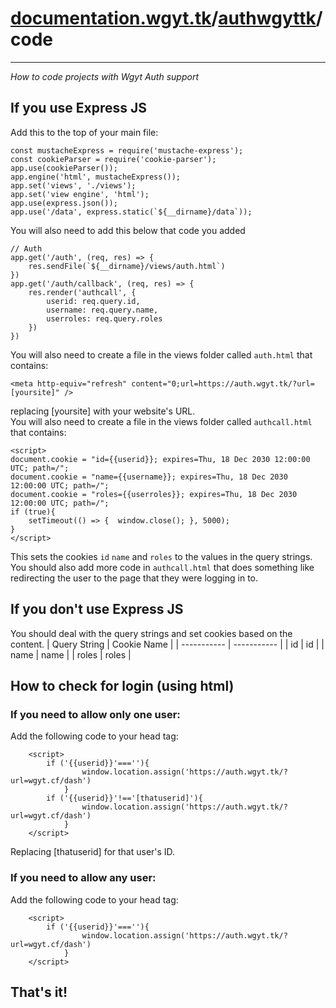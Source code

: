 # [documentation.wgyt.tk](https://documentation.wgyt.tk)/[authwgyttk](https://documentation.wgyt.tk/authwgyttk)/code
_________________
_How to code projects with Wgyt Auth support_
## If you use Express JS
Add this to the top of your main file:  
```
const mustacheExpress = require('mustache-express');
const cookieParser = require('cookie-parser');
app.use(cookieParser());
app.engine('html', mustacheExpress());
app.set('views', './views');
app.set('view engine', 'html');
app.use(express.json());
app.use('/data', express.static(`${__dirname}/data`));
```
You will also need to add this below that code you added
```
// Auth
app.get('/auth', (req, res) => {
	res.sendFile(`${__dirname}/views/auth.html`)
})
app.get('/auth/callback', (req, res) => {
	res.render('authcall', {
		userid: req.query.id,
		username: req.query.name,
		userroles: req.query.roles
	})
})
```
You will also need to create a file in the views folder called `auth.html` that contains:
```
<meta http-equiv="refresh" content="0;url=https://auth.wgyt.tk/?url=[yoursite]" />
```
replacing [yoursite] with your website's URL.  
You will also need to create a file in the views folder called `authcall.html` that contains:
```
<script>
document.cookie = "id={{userid}}; expires=Thu, 18 Dec 2030 12:00:00 UTC; path=/";
document.cookie = "name={{username}}; expires=Thu, 18 Dec 2030 12:00:00 UTC; path=/";
document.cookie = "roles={{userroles}}; expires=Thu, 18 Dec 2030 12:00:00 UTC; path=/";
if (true){
	setTimeout(() => {  window.close(); }, 5000);
}
</script>
```
This sets the cookies `id` `name` and `roles` to the values in the query strings.  
You should also add more code in `authcall.html` that does something like redirecting the user to the page that they were logging in to.  
## If you don't use Express JS
You should deal with the query strings and set cookies based on the content.
| Query String | Cookie Name |
| ----------- | ----------- |
| id | id |
| name | name |
| roles | roles |
## How to check for login (using html)  
### If you need to allow only one user:
Add the following code to your head tag:
```
	<script>
		if ('{{userid}}'===''){
				window.location.assign('https://auth.wgyt.tk/?url=wgyt.cf/dash')
			}
		if ('{{userid}}'!=='[thatuserid]'){
				window.location.assign('https://auth.wgyt.tk/?url=wgyt.cf/dash')
			}
	</script>
 ```
 Replacing [thatuserid] for that user's ID.
 ### If you need to allow any user:
 Add the following code to your head tag:
```
	<script>
		if ('{{userid}}'===''){
				window.location.assign('https://auth.wgyt.tk/?url=wgyt.cf/dash')
			}
	</script>
 ```
## That's it!
